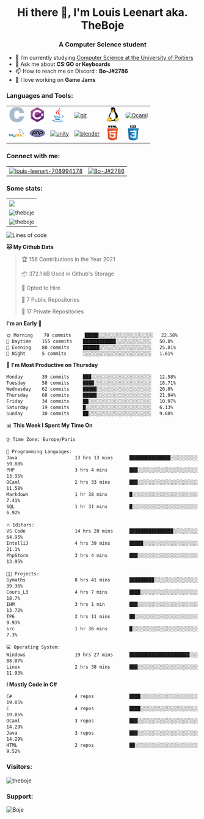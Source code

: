 <h1 align="center">Hi there 👋, I'm Louis Leenart aka. TheBoje</h1>
<h3 align="center">A Computer Science student</h3>

- 🔭 I’m currently studying [Computer Science at the University of Poitiers](http://formations.univ-poitiers.fr/fr/index/autre-diplome-niveau-master-AM/autre-diplome-niveau-master-AM/cmi-informatique-JD2XQGVY.html)
- 💬 Ask me about **CS:GO or Keyboards** <!-- TODO Ajouter un svg d'ergodox -->
- 📫 How to reach me on Discord : **Bo-J#2786**
- 🎯 I love working on **Game Jams**

<h3 align="left">Languages and Tools:</h3>
<p align="center"> 
  <table align="center">
    <tr>
      <td><a href="https://www.cprogramming.com/" target="_blank"> <img src="https://raw.githubusercontent.com/devicons/devicon/master/icons/c/c-original.svg" alt="c" width="40" height="40"/> </a> 
      <td><a href="https://www.w3schools.com/cs/" target="_blank"> <img src="https://raw.githubusercontent.com/devicons/devicon/master/icons/csharp/csharp-original.svg" alt="csharp" width="40" height="40"/> </a> 
      <td><a href="https://www.java.com" target="_blank"> <img src="https://raw.githubusercontent.com/devicons/devicon/master/icons/java/java-original.svg" alt="java" width="40" height="40"/> </a> 
      <td><a href="https://git-scm.com/" target="_blank"> <img src="https://www.vectorlogo.zone/logos/git-scm/git-scm-icon.svg" alt="git" width="40" height="40"/> </a>
      <td><a href="https://www.linux.org/" target="_blank"> <img src="https://raw.githubusercontent.com/devicons/devicon/master/icons/linux/linux-original.svg" alt="linux" width="40" height="40"/> </a> 
      <td><a href="" target="_blank"> <img src="https://ocaml.org/img/OCaml_Sticker.svg" alt="Ocaml" width="40" height="40" style="border-radius: 5px;"/> </a>
    <tr>
      <td><a href="https://www.mysql.com/" target="_blank"> <img src="https://raw.githubusercontent.com/devicons/devicon/master/icons/mysql/mysql-original-wordmark.svg" alt="mysql" width="40" height="40"/> </a>
      <td><a href="https://www.php.net" target="_blank"> <img src="https://raw.githubusercontent.com/devicons/devicon/master/icons/php/php-original.svg" alt="php" width="40" height="40"/> </a>
      <td><a href="https://unity.com/" target="_blank"> <img src="https://www.vectorlogo.zone/logos/unity3d/unity3d-icon.svg" alt="unity" width="40" height="40"/> </a>
      <td><a href="https://www.blender.org/" target="_blank"> <img src="https://download.blender.org/branding/community/blender_community_badge_white.svg" alt="blender" width="40" height="40"/> </a> 
      <td><a href="https://www.w3.org/html/" target="_blank"> <img src="https://raw.githubusercontent.com/devicons/devicon/master/icons/html5/html5-original-wordmark.svg" alt="html5" width="40" height="40"/> </a>
      <td><a href="https://www.w3schools.com/css/" target="_blank"> <img src="https://raw.githubusercontent.com/devicons/devicon/master/icons/css3/css3-original-wordmark.svg" alt="css3" width="40" height="40"/> </a>  
  </table>
  
</p>

<h3 align="left">Connect with me:</h3>
<p align="left">
  <table align="center">
    <tr>
      <td><a href="https://linkedin.com/in/louis-leenart-708994178" target="blank"><img align="center" src="https://cdn.jsdelivr.net/npm/simple-icons@3.0.1/icons/linkedin.svg" alt="louis-leenart-708994178" height="40" width="40"/></a>
      <td><a href="https://discord.gg/Bo-J#2786" target="blank"><img align="center" src="https://cdn.jsdelivr.net/npm/simple-icons@3.0.1/icons/discord.svg" alt="Bo-J#2786" height="40" width="40"/></a> 
  </table>
</p>

<h3 align="left">Some stats:</h3>
<p align="center">
  <table align="center">
    <tr><td><img align="center" src="https://github-readme-stats.vercel.app/api?username=TheBoje&show_icons=true&theme=dark&count_private=true" />
    <tr><td><img align="center" src="https://github-readme-streak-stats.herokuapp.com/?user=theboje&theme=dark&count_private=true&" alt="theboje" />
    <tr><td><img align="center" src="https://github-readme-stats.vercel.app/api/wakatime?username=Bo_J&theme=dark" alt="theboje" />
  </table>
</p>

<!--START_SECTION:waka-->
![Lines of code](https://img.shields.io/badge/From%20Hello%20World%20I%27ve%20Written-569056%20lines%20of%20code-blue)

**🐱 My Github Data** 

> 🏆 158 Contributions in the Year 2021
 > 
> 📦 372.1 kB Used in Github's Storage 
 > 
> 💼 Opted to Hire
 > 
> 📜 7 Public Repositories 
 > 
> 🔑 17 Private Repositories  
 > 
**I'm an Early 🐤** 

```text
🌞 Morning    70 commits     █████░░░░░░░░░░░░░░░░░░░░   22.58% 
🌆 Daytime    155 commits    ████████████░░░░░░░░░░░░░   50.0% 
🌃 Evening    80 commits     ██████░░░░░░░░░░░░░░░░░░░   25.81% 
🌙 Night      5 commits      ░░░░░░░░░░░░░░░░░░░░░░░░░   1.61%

```
📅 **I'm Most Productive on Thursday** 

```text
Monday       39 commits     ███░░░░░░░░░░░░░░░░░░░░░░   12.58% 
Tuesday      58 commits     ████░░░░░░░░░░░░░░░░░░░░░   18.71% 
Wednesday    62 commits     █████░░░░░░░░░░░░░░░░░░░░   20.0% 
Thursday     68 commits     █████░░░░░░░░░░░░░░░░░░░░   21.94% 
Friday       34 commits     ██░░░░░░░░░░░░░░░░░░░░░░░   10.97% 
Saturday     19 commits     █░░░░░░░░░░░░░░░░░░░░░░░░   6.13% 
Sunday       30 commits     ██░░░░░░░░░░░░░░░░░░░░░░░   9.68%

```


📊 **This Week I Spent My Time On** 

```text
⌚︎ Time Zone: Europe/Paris

💬 Programming Languages: 
Java                     13 hrs 13 mins      ███████████████░░░░░░░░░░   59.88% 
PHP                      3 hrs 4 mins        ███░░░░░░░░░░░░░░░░░░░░░░   13.95% 
OCaml                    2 hrs 33 mins       ███░░░░░░░░░░░░░░░░░░░░░░   11.58% 
Markdown                 1 hr 38 mins        █░░░░░░░░░░░░░░░░░░░░░░░░   7.41% 
SQL                      1 hr 31 mins        █░░░░░░░░░░░░░░░░░░░░░░░░   6.92%

🔥 Editors: 
VS Code                  14 hrs 20 mins      ████████████████░░░░░░░░░   64.95% 
IntelliJ                 4 hrs 39 mins       █████░░░░░░░░░░░░░░░░░░░░   21.1% 
PhpStorm                 3 hrs 4 mins        ███░░░░░░░░░░░░░░░░░░░░░░   13.95%

🐱‍💻 Projects: 
Gymaths                  8 hrs 41 mins       █████████░░░░░░░░░░░░░░░░   39.36% 
Cours_L3                 4 hrs 7 mins        ████░░░░░░░░░░░░░░░░░░░░░   18.7% 
IHM                      3 hrs 1 min         ███░░░░░░░░░░░░░░░░░░░░░░   13.72% 
TP6                      2 hrs 11 mins       ██░░░░░░░░░░░░░░░░░░░░░░░   9.93% 
src                      1 hr 36 mins        █░░░░░░░░░░░░░░░░░░░░░░░░   7.3%

💻 Operating System: 
Windows                  19 hrs 27 mins      ██████████████████████░░░   88.07% 
Linux                    2 hrs 38 mins       ███░░░░░░░░░░░░░░░░░░░░░░   11.93%

```

**I Mostly Code in C#** 

```text
C#                       4 repos             ████░░░░░░░░░░░░░░░░░░░░░   19.05% 
C                        4 repos             ████░░░░░░░░░░░░░░░░░░░░░   19.05% 
OCaml                    3 repos             ███░░░░░░░░░░░░░░░░░░░░░░   14.29% 
Java                     3 repos             ███░░░░░░░░░░░░░░░░░░░░░░   14.29% 
HTML                     2 repos             ██░░░░░░░░░░░░░░░░░░░░░░░   9.52%

```



<!--END_SECTION:waka-->

<h3 align="left">Visitors:</h3>
<p><img align="center" src="https://visitor-badge.glitch.me/badge?page_id=TheBoje" alt="theboje" /></p>

<h3 align="left">Support:</h3>
<p><a href="https://www.buymeacoffee.com/Boje"> <img align="left" src="https://cdn.buymeacoffee.com/buttons/v2/default-yellow.png" height="50" width="210" alt="Boje" /></a></p>